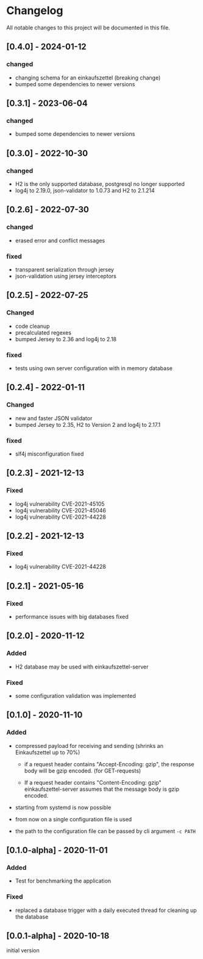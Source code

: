 # Changelog

All notable changes to this project will be documented in this file.

## [0.4.0] - 2024-01-12

### changed

- changing schema for an einkaufszettel (breaking change)
- bumped some dependencies to newer versions


## [0.3.1] - 2023-06-04

### changed

- bumped some dependencies to newer versions

## [0.3.0] - 2022-10-30

### changed

- H2 is the only supported database, postgresql no longer supported
- log4j to 2.19.0, json-validator to 1.0.73 and H2 to 2.1.214

## [0.2.6] - 2022-07-30

### changed

- erased error and conflict messages

### fixed

- transparent serialization through jersey
- json-validation using jersey interceptors

## [0.2.5] - 2022-07-25

### Changed

- code cleanup
- precalculated regexes
- bumped Jersey to 2.36 and log4j to 2.18

### fixed

- tests using own server configuration with in memory database

## [0.2.4] - 2022-01-11

### Changed

- new and faster JSON validator
- bumped Jersey to 2.35, H2 to Version 2 and log4j to 2.17.1

### fixed

- slf4j misconfiguration fixed

## [0.2.3] - 2021-12-13

### Fixed

- log4j vulnerability CVE-2021-45105
- log4j vulnerability CVE-2021-45046
- log4j vulnerability CVE-2021-44228

## [0.2.2] - 2021-12-13

### Fixed

- log4j vulnerability CVE-2021-44228

## [0.2.1] - 2021-05-16

### Fixed

- performance issues with big databases fixed

## [0.2.0] - 2020-11-12

### Added

- H2 database may be used with einkaufszettel-server

### Fixed

- some configuration validation was implemented

## [0.1.0] - 2020-11-10

### Added

- compressed payload for receiving and sending (shrinks an Einkaufszettel up to 70%)
    - if a request header contains "Accept-Encoding: gzip", the response body will be gzip
      encoded. (for GET-requests)

    - If a request header contains "Content-Encoding: gzip" einkaufszettel-server assumes that the
      message body is gzip encoded.


- starting from systemd is now possible

- from now on a single configuration file is used

- the path to the configuration file can be passed by cli argument `-c PATH`

## [0.1.0-alpha] - 2020-11-01

### Added

- Test for benchmarking the application

### Fixed

- replaced a database trigger with a daily executed thread for cleaning up the database

## [0.0.1-alpha] - 2020-10-18

initial version
